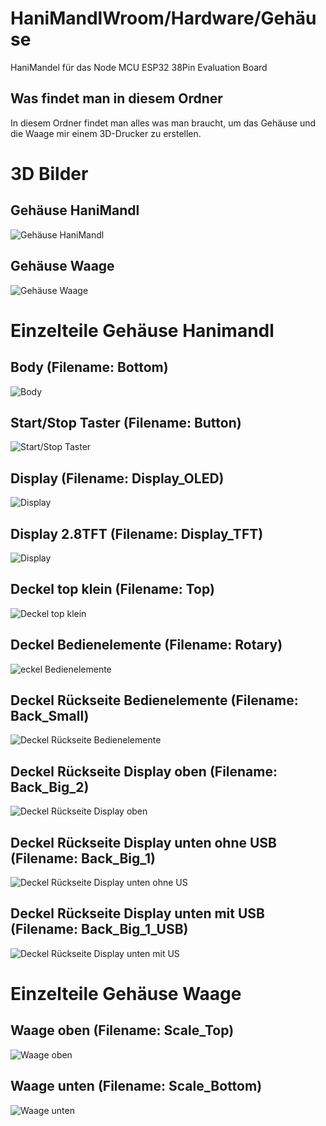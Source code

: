 # HaniMandlWroom/Hardware/Gehäuse
HaniMandel für das Node MCU ESP32 38Pin Evaluation Board
## Was findet man in diesem Ordner
In diesem Ordner findet man alles was man braucht, um das Gehäuse und die Waage mir einem 3D-Drucker zu erstellen.

# 3D Bilder
## Gehäuse HaniMandl
![Gehäuse HaniMandl](./Bilder/_Hanimandl_A2plus.jpg)
## Gehäuse Waage
![Gehäuse Waage](./Bilder/Scale.jpg)

# Einzelteile Gehäuse Hanimandl
## Body (Filename: Bottom)
![Body](./Bilder/Bottom.jpg)
## Start/Stop Taster (Filename: Button)
![Start/Stop Taster](./Bilder/Button.jpg)
## Display (Filename: Display_OLED)
![Display](./Bilder/Display_OLED.jpg)
## Display 2.8TFT (Filename: Display_TFT)
![Display](./Bilder/Display_TFT.jpg)
## Deckel top klein (Filename: Top)
![Deckel top klein](./Bilder/Top.jpg)
## Deckel Bedienelemente (Filename: Rotary)
![eckel Bedienelemente](./Bilder/Rotary.jpg)
## Deckel Rückseite Bedienelemente (Filename: Back_Small)
![Deckel Rückseite Bedienelemente](./Bilder/Back_Small.jpg)
## Deckel Rückseite Display oben (Filename: Back_Big_2)
![Deckel Rückseite Display oben](./Bilder/Back_Big_2.jpg)
## Deckel Rückseite Display unten ohne USB (Filename: Back_Big_1)
![Deckel Rückseite Display unten ohne US](./Bilder/Back_Big_1.jpg)
## Deckel Rückseite Display unten mit USB (Filename: Back_Big_1_USB)
![Deckel Rückseite Display unten mit US](./Bilder/Back_Big_1_USB.jpg)

# Einzelteile Gehäuse Waage
## Waage oben (Filename: Scale_Top)
![Waage oben](./Bilder/Scale_Top.jpg)
## Waage unten (Filename: Scale_Bottom)
![Waage unten](./Bilder/Scale_Bottom.jpg)
